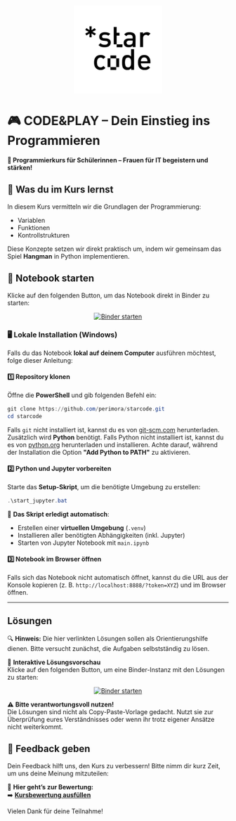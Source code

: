 <p align="center">
  <picture>
    <source srcset="msc/img/starcode_light.png" media="(prefers-color-scheme: dark)">
    <img src="msc/img/starcode_dark.png" alt="Starcode Logo" width="200">
  </picture>
</p>

# 🎮 CODE&PLAY – Dein Einstieg ins Programmieren

**🚀 Programmierkurs für Schülerinnen – Frauen für IT begeistern und stärken!**



## 📖 Was du im Kurs lernst

In diesem Kurs vermitteln wir die Grundlagen der Programmierung:

- Variablen
- Funktionen
- Kontrollstrukturen

Diese Konzepte setzen wir direkt praktisch um, indem wir gemeinsam das Spiel **Hangman** in Python implementieren. 



## 📌 Notebook starten

Klicke auf den folgenden Button, um das Notebook direkt in Binder zu starten:

<p align="center">
  <a href="https://mybinder.org/v2/gh/perimora/starcode/main?labpath=main.ipynb">
    <img src="https://mybinder.org/badge_logo.svg" alt="Binder starten">
  </a>
</p>

### **🖥️ Lokale Installation (Windows)**

Falls du das Notebook **lokal auf deinem Computer** ausführen möchtest, folge dieser Anleitung:

#### **1️⃣ Repository klonen**
Öffne die **PowerShell** und gib folgenden Befehl ein:
```powershell
git clone https://github.com/perimora/starcode.git
cd starcode
```
Falls `git` nicht installiert ist, kannst du es von [git-scm.com](https://git-scm.com/) herunterladen.  
Zusätzlich wird **Python** benötigt. Falls Python nicht installiert ist, kannst du es von [python.org](https://www.python.org/downloads/) herunterladen und installieren. Achte darauf, während der Installation die Option **"Add Python to PATH"** zu aktivieren.

#### **2️⃣ Python und Jupyter vorbereiten**

Starte das **Setup-Skript**, um die benötigte Umgebung zu erstellen:

```powershell
.\start_jupyter.bat
```

📌 **Das Skript erledigt automatisch**:

- Erstellen einer **virtuellen Umgebung** (`.venv`)
- Installieren aller benötigten Abhängigkeiten (inkl. Jupyter)
- Starten von Jupyter Notebook mit `main.ipynb`

#### **3️⃣ Notebook im Browser öffnen**

Falls sich das Notebook nicht automatisch öffnet, kannst du die URL aus der Konsole kopieren (z. B. `http://localhost:8888/?token=XYZ`) und im Browser öffnen.

---

## Lösungen

🔍 **Hinweis:** Die hier verlinkten Lösungen sollen als Orientierungshilfe dienen. Bitte versucht zunächst, die Aufgaben selbstständig zu lösen. 

📌 **Interaktive Lösungsvorschau**  
Klicke auf den folgenden Button, um eine Binder-Instanz mit den Lösungen zu starten:

<p align="center">
  <a href="https://mybinder.org/v2/gh/perimora/starcode/solution?labpath=main.ipynb" target="_blank">
    <img src="https://mybinder.org/badge_logo.svg" alt="Binder starten">
  </a>
</p>

⚠️ **Bitte verantwortungsvoll nutzen!**  
Die Lösungen sind nicht als Copy-Paste-Vorlage gedacht. Nutzt sie zur Überprüfung eures Verständnisses oder wenn ihr trotz eigener Ansätze nicht weiterkommt.


## 📝 Feedback geben

Dein Feedback hilft uns, den Kurs zu verbessern! Bitte nimm dir kurz Zeit, um uns deine Meinung mitzuteilen:

📢 **Hier geht’s zur Bewertung:**  
➡️ **[Kursbewertung ausfüllen](https://jh-tub.limesurvey.net/289278)**

Vielen Dank für deine Teilnahme!
